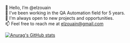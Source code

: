 
👋 Hello, I’m @elzouain <br>
💬 I've been working in the QA Automation field for 5 years. <br>
🔭 I'm always open to new projects and opportunities. <br>
📫 Feel free to reach me at elzouain@gmail.com

[![Anurag's GitHub stats](https://github-readme-stats.vercel.app/api?username=elzouain)](https://github.com/elzouain/github-readme-stats)
